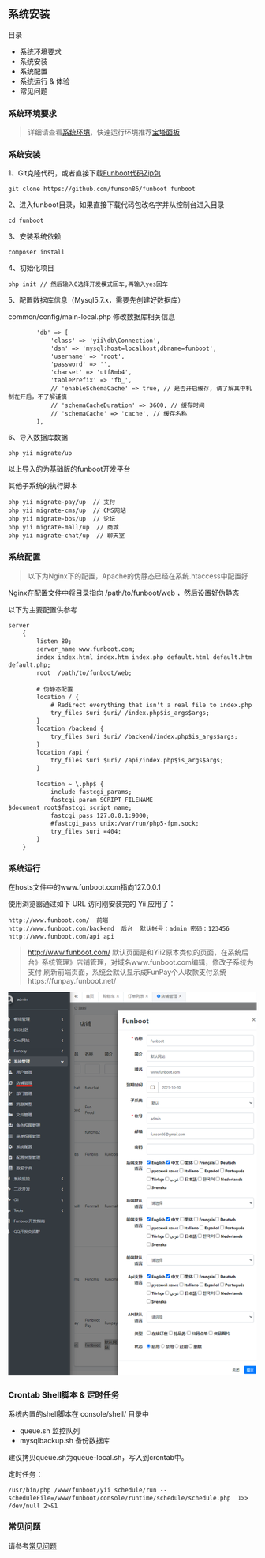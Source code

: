 系统安装
-------

目录

- 系统环境要求
- 系统安装
- 系统配置
- 系统运行 & 体验
- 常见问题


### 系统环境要求

> 详细请查看[系统环境](start-env.md)，快速运行环境推荐[宝塔面板](https://www.bt.cn/)

### 系统安装

1、Git克隆代码，或者直接下载[Funboot代码Zip包](https://github.com/funson86/funboot/archive/master.zip)

```
git clone https://github.com/funson86/funboot funboot
```

2、进入funboot目录，如果直接下载代码包改名字并从控制台进入目录

```
cd funboot
```

3、安装系统依赖

```
composer install 
```

4、初始化项目

``` 
php init // 然后输入0选择开发模式回车,再输入yes回车
```

5、配置数据库信息（Mysql5.7.x，需要先创建好数据库）

common/config/main-local.php 修改数据库相关信息

``` 
        'db' => [
            'class' => 'yii\db\Connection',
            'dsn' => 'mysql:host=localhost;dbname=funboot',
            'username' => 'root',
            'password' => '',
            'charset' => 'utf8mb4',
            'tablePrefix' => 'fb_',
            // 'enableSchemaCache' => true, // 是否开启缓存, 请了解其中机制在开启，不了解谨慎
            // 'schemaCacheDuration' => 3600, // 缓存时间
            // 'schemaCache' => 'cache', // 缓存名称
        ],
```

6、导入数据库数据

``` 
php yii migrate/up
```

以上导入的为基础版的funboot开发平台

其他子系统的执行脚本

```
php yii migrate-pay/up  // 支付
php yii migrate-cms/up  // CMS网站
php yii migrate-bbs/up  // 论坛
php yii migrate-mall/up  // 商城
php yii migrate-chat/up  // 聊天室
```

### 系统配置

> 以下为Nginx下的配置，Apache的伪静态已经在系统.htaccess中配置好

Nginx在配置文件中将目录指向 /path/to/funboot/web ，然后设置好伪静态

以下为主要配置供参考

```
server
    {
        listen 80;
        server_name www.funboot.com;
        index index.html index.htm index.php default.html default.htm default.php;
        root  /path/to/funboot/web;
    
        # 伪静态配置
        location / {
            # Redirect everything that isn't a real file to index.php
            try_files $uri $uri/ /index.php$is_args$args;
        }
        location /backend {
            try_files $uri $uri/ /backend/index.php$is_args$args;
        }
        location /api {
            try_files $uri $uri/ /api/index.php$is_args$args;
        }

        location ~ \.php$ {
            include fastcgi_params;
            fastcgi_param SCRIPT_FILENAME $document_root$fastcgi_script_name;
            fastcgi_pass 127.0.0.1:9000;
            #fastcgi_pass unix:/var/run/php5-fpm.sock;
            try_files $uri =404;
        }
    }
```

### 系统运行

在hosts文件中的www.funboot.com指向127.0.0.1

使用浏览器通过如下 URL 访问刚安装完的 Yii 应用了：

```
http://www.funboot.com/  前端
http://www.funboot.com/backend  后台  默认帐号：admin 密码：123456
http://www.funboot.com/api api
```

> http://www.funboot.com/ 默认页面是和Yii2原本类似的页面，在系统后台》系统管理》店铺管理，对域名www.funboot.com编辑，修改子系统为支付
> 刷新前端页面，系统会默认显示成FunPay个人收款支付系统https://funpay.funboot.net/

![](images/installation-09.png)

### Crontab Shell脚本 & 定时任务

系统内置的shell脚本在 console/shell/ 目录中

- queue.sh 监控队列
- mysqlbackup.sh 备份数据库

建议拷贝queue.sh为queue-local.sh，写入到crontab中。

定时任务：

```
/usr/bin/php /www/funboot/yii schedule/run --scheduleFile=/www/funboot/console/runtime/schedule/schedule.php  1>> /dev/null 2>&1
```

### 常见问题

请参考[常见问题](start-faq.md)


